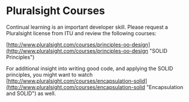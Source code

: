 # Pluralsight Courses

Continual learning is an important developer skill. Please request a Pluralsight license from ITU and review the following courses:

[http://www.pluralsight.com/courses/principles-oo-design](http://www.pluralsight.com/courses/principles-oo-design "SOLID Principles")

For additional insight into writing good code, and applying the SOLID principles, you might want to watch [http://www.pluralsight.com/courses/encapsulation-solid](http://www.pluralsight.com/courses/encapsulation-solid "Encapsulation and SOLID") as well.
